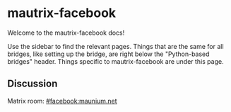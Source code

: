 # mautrix-facebook
Welcome to the mautrix-facebook docs!

Use the sidebar to find the relevant pages. Things that are the same for all
bridges, like setting up the bridge, are right below the "Python-based bridges"
header. Things specific to mautrix-facebook are under this page.

## Discussion
Matrix room: [#facebook:maunium.net](https://to.chat.dingshunyu.top/#/#facebook:maunium.net)
